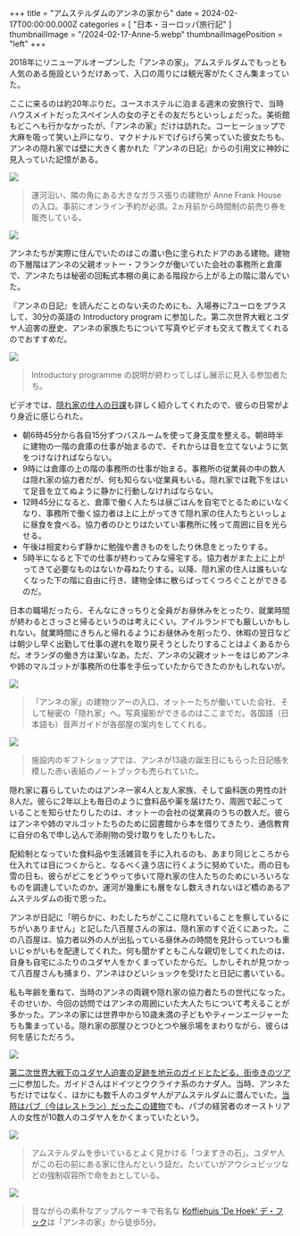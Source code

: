 +++
title = "アムステルダムのアンネの家から"
date = 2024-02-17T00:00:00.000Z
categories = [ "日本・ヨーロッパ旅行記" ]
thumbnailImage = "/2024-02-17-Anne-5.webp"
thumbnailImagePosition = "left"
+++

2018年にリニューアルオープンした「アンネの家」。アムステルダムでもっとも人気のある施設というだけあって、入口の周りには観光客がたくさん集まっていた。

<!--more-->

ここに来るのは約20年ぶりだ。ユースホステルに泊まる週末の安旅行で、当時ハウスメイトだったスペイン人の女の子とその友だちといっしょだった。美術館もどこへも行かなかったが、「アンネの家」だけは訪れた。コーヒーショップで大麻を吸って笑い上戸になり、マクドナルドでげらげら笑っていた彼女たちも、アンネの隠れ家では壁に大きく書かれた『アンネの日記』からの引用文に神妙に見入っていた記憶がある。

![](/2024-02-17-Anne-7.webp)

> 運河沿い、隣の角にある大きなガラス張りの建物が Anne Frank House の入口。事前にオンライン予約が必須。2ヵ月前から時間制の前売り券を販売している。

![](/2024-02-17-Anne-1.webp)

アンネたちが実際に住んでいたのはこの濃い色に塗られたドアのある建物。建物の下層階はアンネの父親オットー・フランクが働いていた会社の事務所と倉庫で、アンネたちは秘密の回転式本棚の奥にある階段から上がる上の階に潜んでいた。

『アンネの日記』を読んだことのない夫のためにも、入場券に7ユーロをプラスして、30分の英語の Introductory program に参加した。第二次世界大戦とユダヤ人迫害の歴史、アンネの家族たちについて写真やビデオも交えて教えてくれるのでおすすめだ。

![](/2024-02-17-Anne-6.webp)

> Introductory programme の説明が終わってしばし展示に見入る参加者たち。

ビデオでは、[隠れ家の住人の日課](https://www.annefrank.org/en/anne-frank/go-in-depth/typical-day-secret-annex/)も詳しく紹介してくれたので、彼らの日常がより身近に感じられた。

* 朝6時45分から各自15分ずつバスルームを使って身支度を整える。朝8時半に建物の一階の倉庫の仕事が始まるので、それからは音を立てないように気をつけなければならない。
* 9時には倉庫の上の階の事務所の仕事が始まる。事務所の従業員の中の数人は隠れ家の協力者だが、何も知らない従業員もいる。隠れ家では靴下をはいて足音を立てぬように静かに行動しなければならない。
* 12時45分になると、倉庫で働く人たちは昼ごはんを自宅でとるためにいなくなり、事務所で働く協力者は上に上がってきて隠れ家の住人たちといっしょに昼食を食べる。協力者のひとりはたいてい事務所に残って周囲に目を光らせる。
* 午後は相変わらず静かに勉強や書きものをしたり休息をとったりする。
* 5時半になると下での仕事が終わってみな帰宅する。協力者がまた上に上がってきて必要なものはないか尋ねたりする。以降、隠れ家の住人は誰もいなくなった下の階に自由に行き、建物全体に散らばってくつろぐことができるのだ。

日本の職場だったら、そんなにきっちりと全員がお昼休みをとったり、就業時間が終わるとさっさと帰るというのは考えにくい。アイルランドでも厳しいかもしれない。就業時間にきちんと帰れるようにお昼休みを削ったり、休暇の翌日などは朝少し早く出勤して仕事の遅れを取り戻そうとしたりすることはよくあるからだ。オランダの働き方は潔いなあ。ただ、アンネの父親オットーをはじめアンネや姉のマルゴットが事務所の仕事を手伝っていたからできたのかもしれないが。

![](/2024-02-17-Anne-5.webp)

> 「アンネの家」の建物ツアーの入口、オットーたちが働いていた会社、そして秘密の「隠れ家」へ。写真撮影ができるのはここまでだ。各国語（日本語も）音声ガイドが各部屋の案内をしてくれる。

![](/2024-02-17-Anne-4.webp)

> 施設内のギフトショップでは、アンネが13歳の誕生日にもらった日記帳を模した赤い表紙のノートブックも売られていた。

隠れ家に暮らしていたのはアンネ一家4人と友人家族、そして歯科医の男性の計8人だ。彼らに2年以上も毎日のように食料品や薬を届けたり、周囲で起こっていることを知らせたりしたのは、オットーの会社の従業員のうちの数人だ。彼らはアンネや姉のマルゴットたちのために図書館から本を借りてきたり、通信教育に自分の名で申し込んで添削物の受け取りをしたりもした。

配給制となっていた食料品や生活雑貨を手に入れるのも、あまり同じところから仕入れては目につくからと、なるべく違う店に行くように努めていた。雨の日も雪の日も、彼らがどこをどうやって歩いて隠れ家の住人たちのためにいろいろなものを調達していたのか。運河が幾重にも層をなし数えきれないほど橋のあるアムステルダムの街で思った。

アンネが日記に「明らかに、わたしたちがここに隠れていることを察しているにちがいありません」と記した八百屋さんの家は、隠れ家のすぐ近くにあった。この八百屋は、協力者以外の人が出払っている昼休みの時間を見計らっていつも重いじゃがいもを配達してくれた。何も聞かずともこんな親切をしてくれたのは、自身も自宅にふたりのユダヤ人をかくまっていたからだ。しかしそれが見つかって八百屋さんも捕まり、アンネはひどいショックを受けたと日記に書いている。

私も年齢を重ねて、当時のアンネの両親や隠れ家の協力者たちの世代になった。そのせいか、今回の訪問ではアンネの周囲にいた大人たちについて考えることが多かった。アンネの家には世界中から10歳未満の子どもやティーンエージャーたちも集まっている。隠れ家の部屋ひとつひとつや展示場をまわりながら、彼らは何を感じただろう。

![](/2024-02-17-Anne-2.webp)

[第二次世界大戦下のユダヤ人迫害の足跡を地元のガイドとたどる、街歩きのツアー](https://www.guruwalk.com/walks/49450-anne-frank-ww2-and-jewish-history-free-walking-tour)に参加した。ガイドさんはドイツとウクライナ系のカナダ人。当時、アンネたちだけではなく、ほかにも数千人のユダヤ人がアムステルダムに潜んでいた。[当時はパブ（今はレストラン）だったこの建物](https://www.desilverenspiegel.com/history/)でも、パブの経営者のオーストリア人の女性が10数人のユダヤ人をかくまっていたという。

![](/2024-02-17-Anne-8.webp)

> アムステルダムを歩いているとよく見かける「つまずきの石」。ユダヤ人がこの石の前にある家に住んだという証だ。たいていがアウシュビッツなどの強制収容所で命をおとしている。

![](/2024-02-17-Anne-3.webp)

> 昔ながらの素朴なアップルケーキで有名な [Koffiehuis 'De Hoek' デ・フック](https://koffiehuisdehoek.nl/)は「アンネの家」から徒歩5分。

